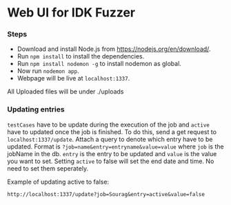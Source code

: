 # Web UI for IDK Fuzzer

### Steps
- Download and install Node.js from https://nodejs.org/en/download/.
- Run `npm install` to install the dependencies.
- Run `npm install nodemon -g` to install nodemon as global.
- Now run `nodemon app`.
- Webpage will be live at `localhost:1337`.

All Uploaded files will be under ./uploads

### Updating entries

`testCases` have to be update during the execution of the job and `active` have to updated once the job is finished. To do this, send a get request to `localhost:1337/update`. Attach a query to denote which entry have to be updated. Format is `?job=name&entry=entryname&value=value` where `job` is the jobName in the db. `entry` is the entry to be updated and `value` is the value you want to set. Setting `active` to false will set the end date and time. No need to set them seperately.

Example of updating active to false:

`http://localhost:1337/update?job=Sourag&entry=active&value=false`